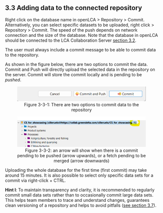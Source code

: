 <style>
    /* initialise the counter */
    body { counter-reset: figureCounter;
    counter-reset: h1counter h2counter h3counter h4counter h5counter h6counter;
     }
    /* increment the counter for every instance of a figure even if it doesn't have a caption */
    figure { counter-increment: figureCounter; text-align: center}
    /* prepend the counter to the figcaption content */
    figure figcaption:before {
        content: "Figure 3-3-" counter(figureCounter) ": "
    }
    /* increment the counter for every instance of a table even if it doesn't have a caption */
    table { counter-increment: tableCounter; }
    /* prepend the counter to the figcaption content */
    caption:before {
        content: "Table 3-3-" counter(tableCounter) ": ";
    }
    
    /* create padding between table cells*/
    th, td {
        padding: 15px;
    }
</style>

<h2 id="header-3-3">3.3	Adding data to the connected repository</h2>

Right click on the database name in openLCA > Repository > Commit. Alternatively, you can select specific datasets to be uploaded, right click > Repository > Commit. The speed of the push depends on network connection and the size of the database. Note that the database in openLCA should be connected to the LCA Collaboration Server [section 3.2](./chapter_3_2.md).

The user must always include a commit message to be able to commit data to the repository. 

As shown in the figure below, there are two options to commit the data. Commit and Push will directly upload the selected data in the repository on the server. Commit will store the commit locally and is pending to be <i>pushed</i>.

<figure id="Figure 3-5">
	<img src="images/chapter_3/section_3/two_options.png" alt="Image not available">
    <figcaption>There are two options to commit data to the repository</figcaption>
</figure>
 
<figure id="Figure 3-6">
	<img src="images/chapter_3/section_3/commit_pending.png" alt="Image not available">
    <figcaption>an arrow will show when there is a commit pending to be pushed (arrow upwards), or a fetch pending to be merged (arrow downwards)</figcaption>
</figure>
 
Uploading the whole database for the first time (first commit) may take around 15 minutes. It is also possible to select only specific data sets for a commit via right-click + CTRL.

<b>Hint I</b>: To maintain transparency and clarity, it is recommended to regularly commit small data sets rather than to occasionally commit large data sets. This helps team members to trace and understand changes, guarantees clean versioning of a repository and helps to avoid pitfalls ([see section 3.7](./chapter_3_7.md)).